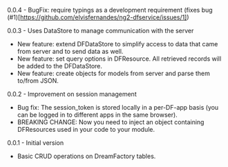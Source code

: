 0.0.4 - BugFix: require typings as a development requirement (fixes bug (#1)[https://github.com/elvisfernandes/ng2-dfservice/issues/1])

0.0.3 - Uses DataStore to manage communication with the server
- New feature: extend DFDataStore to simplify access to data that came from server and to send data as well.
- New feature: set query options in DFResource. All retrieved records will be added to the DFDataStore.
- New feature: create objects for models from server and parse them to/from JSON. 

0.0.2 - Improvement on session management
- Bug fix: The session_token is stored locally in a per-DF-app basis (you can be logged in to different apps in the same browser).  
- BREAKING CHANGE: Now you need to inject an object containing DFResources used in your code to your module.

0.0.1 - Initial version
- Basic CRUD operations on DreamFactory tables.